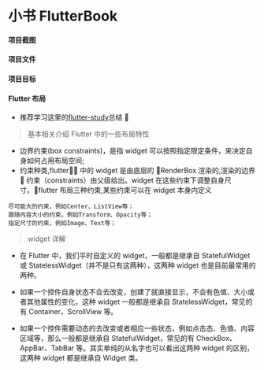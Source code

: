 # 小书 FlutterBook

#### 项目截图

#### 项目文件

#### 项目目标

#### Flutter 布局

- 推荐学习这里的[flutter-study](https://github.com/yang7229693/flutter-study)总结 

> 基本相关介绍 Flutter 中的一些布局特性

- 边界约束(box constraints)，是指 widget 可以按照指定限定条件，来决定自身如何占用布局空间;
- 约束种类,flutter 中的 widget 是由底层的 RenderBox 渲染的,渲染的边界  约束（constraints）由父级给出。widget 在这些约束下调整自身尺寸。flutter 布局三种约束,某些约束可以在 widget 本身内定义

```
尽可能大的约束，例如Center、ListView等；
跟随内容大小的约束，例如Transform、Opacity等；
指定尺寸的约束，例如Image、Text等；
```

> widget 详解

- 在 Flutter 中，我们平时自定义的 widget，一般都是继承自 StatefulWidget 或 StatelessWidget（并不是只有这两种），这两种 widget 也是目前最常用的两种。

- 如果一个控件自身状态不会去改变，创建了就直接显示，不会有色值、大小或者其他属性的变化，这种 widget 一般都是继承自 StatelessWidget，常见的有 Container、ScrollView 等。

- 如果一个控件需要动态的去改变或者相应一些状态，例如点击态、色值、内容区域等，那么一般都是继承自 StatefulWidget，常见的有 CheckBox、AppBar、TabBar 等。其实单纯的从名字也可以看出这两种 widget 的区别，这两种 widget 都是继承自 Widget 类。
